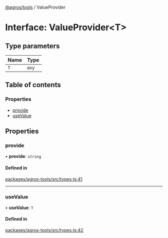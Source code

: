 [@agros/tools](../index.md) / ValueProvider

# Interface: ValueProvider<T\>

## Type parameters

| Name | Type |
| :------ | :------ |
| `T` | `any` |

## Table of contents

### Properties

- [provide](ValueProvider.md#provide)
- [useValue](ValueProvider.md#usevalue)

## Properties

### <a id="provide" name="provide"></a> provide

• **provide**: `string`

#### Defined in

[packages/agros-tools/src/types.ts:41](https://github.com/agrosjs/agros/blob/bbdb8c2/packages/agros-tools/src/types.ts#L41)

___

### <a id="usevalue" name="usevalue"></a> useValue

• **useValue**: `T`

#### Defined in

[packages/agros-tools/src/types.ts:42](https://github.com/agrosjs/agros/blob/bbdb8c2/packages/agros-tools/src/types.ts#L42)

